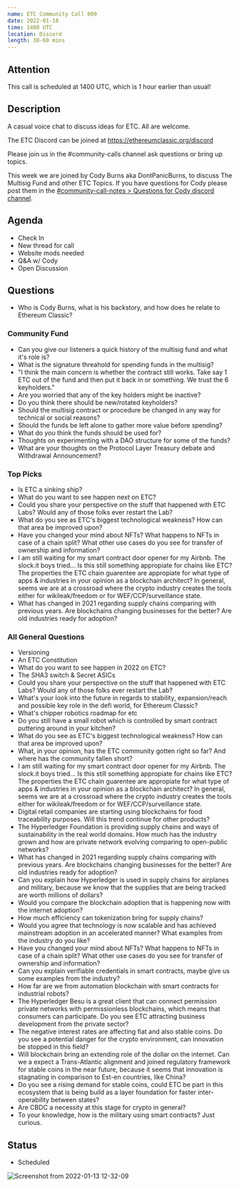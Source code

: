 ```yaml
---
name: ETC Community Call 009
date: 2022-01-18
time: 1400 UTC
location: Discord
length: 30-60 mins
---
```


## Attention

This call is scheduled at 1400 UTC, which is 1 hour earlier than usual!

## Description

A casual voice chat to discuss ideas for ETC. All are welcome.

The ETC Discord can be joined at https://ethereumclassic.org/discord

Please join us in the #community-calls channel ask questions or bring up topics.

This week we are joined by Cody Burns aka DontPanicBurns, to discuss The Multisig Fund and other ETC Topics. If you have questions for Cody please post them in the [#community-call-notes > Questions for Cody discord channel](https://discord.com/channels/223674353001168906/928815005263102044). 

## Agenda

- Check In
- New thread for call
- Website mods needed
- Q&A w/ Cody
- Open Discussion

## Questions

- Who is Cody Burns, what is his backstory, and how does he relate to Ethereum Classic?

### Community Fund

- Can you give our listeners a quick history of the multisig fund and what it's role is?
- What is the signature threahold for spending funds in the multisig?
- "I think the main concern is whether the contract still works. Take say 1 ETC out of the fund and then put it back in or something. We trust the 6 keyholders."
- Are you worried that any of the key holders might be inactive?
- Do you think there should be new/rotated keyholders?
- Should the multisig contract or procedure be changed in any way for technical or social reasons?
- Should the funds be left alone to gather more value before spending?
- What do *you* think the funds should be used for?
- Thoughts on experimenting with a DAO structure for some of the funds?
- What are your thoughts on the Protocol Layer Treasury debate and Withdrawal Announcement?

### Top Picks

- Is ETC a sinking ship?
- What do you want to see happen next on ETC?
- Could you share your perspective on the stuff that happened with ETC Labs? Would any of those folks ever restart the Lab?
- What do you see as ETC's biggest technological weakness? How can that area be improved upon? 
- Have you changed your mind about NFTs? What happens to NFTs in case of a chain split? What other use cases do you see for transfer of ownership and information? 
- I am still waiting for my smart contract door opener for my Airbnb. The slock.it boys tried... Is this still something appropiate for chains like ETC? The properties the ETC chain guarentee are appropiate for what type of apps & industries in your opinion as a blockchain architect? In general, seems we are at a crossroad where the crypto industry creates the tools either for wikileak/freedom or for WEF/CCP/surveillance state.
- What has changed in 2021 regarding supply chains comparing with previous years. Are blockchains changing businesses for the better? Are old industries ready for adoption?

### All General Questions

- Versioning 
- An ETC Constitution
- What do you want to see happen in 2022 on ETC?
- The SHA3 switch & Secret ASICs
- Could you share your perspective on the stuff that happened with ETC Labs? Would any of those folks ever restart the Lab?
- What's your look into the future in regards to stability, expansion/reach and possible key role in the defi world, for Ethereum Classic?
- What's chipper robotics roadmap for etc
- Do you still have a small robot which is controlled by smart contract puttering around in your kitchen?
- What do you see as ETC's biggest technological weakness? How can that area be improved upon? 
- What, in your opinion, has the ETC community gotten right so far? And where has the community fallen short?
- I am still waiting for my smart contract door opener for my Airbnb. The slock.it boys tried... Is this still something appropiate for chains like ETC? The properties the ETC chain guarentee are appropiate for what type of apps & industries in your opinion as a blockchain architect? In general, seems we are at a crossroad where the crypto industry creates the tools either for wikileak/freedom or for WEF/CCP/surveillance state.
- Digital retail companies are starting using blockchains for food traceability purposes. Will this trend continue for other products?
- The Hyperledger Foundation is providing supply chains and ways of sustainability in the real world domains. How much has the industry grown and how are private network evolving comparing to open-public networks?
- What has changed in 2021 regarding supply chains comparing with previous years. Are blockchains changing businesses for the better? Are old industries ready for adoption?
- Can you explain how Hyperledger is used in supply chains for airplanes and military, because we know that the supplies that are being tracked are worth millions of dollars?
- Would you compare the blockchain adoption that is happening now with the internet adoption?
- How much efficiency can tokenization bring for supply chains?
- Would you agree that technology is now scalable and has achieved mainstream adoption in an accelerated manner? What examples from the industry do you like? 
- Have you changed your mind about NFTs? What happens to NFTs in case of a chain split? What other use cases do you see for transfer of ownership and information? 
- Can you explain verifiable credentials in smart contracts, maybe give us some examples from the industry?
- How far are we from automation blockchain with smart contracts for industrial robots?
- The Hyperledger Besu is a great client that can connect permission private networks with permissionless blockchains, which means that consumers can participate. Do you see ETC attracting business development from the private sector? 
- The negative interest rates are affecting fiat and also stable coins. Do you see a potential danger for the crypto environment, can innovation be stopped in this field?
- Will blockchain bring an extending role of the dollar on the internet. Can we a expect a Trans-Atlantic alignment and joined regulatory framework for stable coins in the near future, because it seems that innovation is stagnating in comparison to Est-en countries, like China?
- Do you see a rising demand for stable coins, could ETC be part in this ecosystem that is being build as a layer foundation for faster inter-operability between states?
- Are CBDC a necessity at this stage for crypto in general?
- To your knowledge, how is the military using smart contracts? Just curious. 

## Status

- Scheduled

![Screenshot from 2022-01-13 12-32-09](https://user-images.githubusercontent.com/82910708/149314060-0f79d263-8030-4be1-b344-1441212f8931.png)
